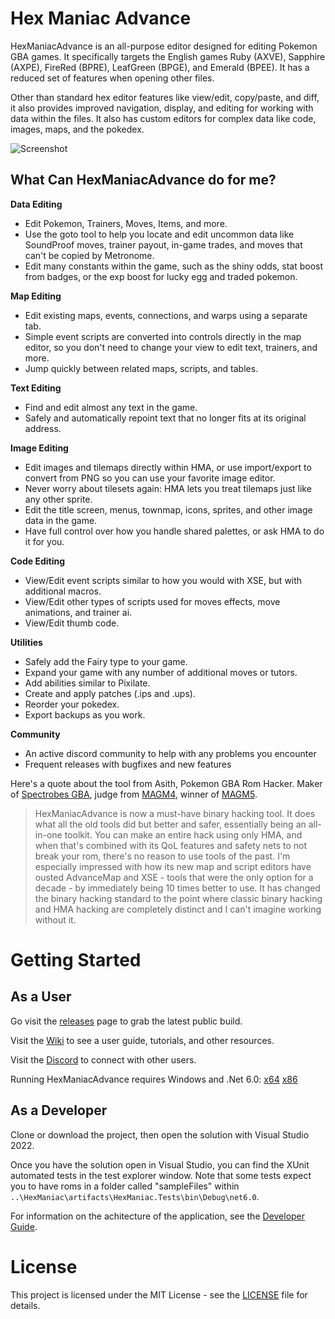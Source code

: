 # Hex Maniac Advance

HexManiacAdvance is an all-purpose editor designed for editing Pokemon GBA games. It specifically targets the English games Ruby (AXVE), Sapphire (AXPE), FireRed (BPRE), LeafGreen (BPGE), and Emerald (BPEE). It has a reduced set of features when opening other files.

Other than standard hex editor features like view/edit, copy/paste, and diff, it also provides improved navigation, display, and editing for working with data within the files. It also has custom editors for complex data like code, images, maps, and the pokedex.

![Screenshot](https://i.imgur.com/uUYoaqk.png)

## What Can HexManiacAdvance do for me?
**Data Editing**
* Edit Pokemon, Trainers, Moves, Items, and more.
* Use the goto tool to help you locate and edit uncommon data like SoundProof moves, trainer payout, in-game trades, and moves that can't be copied by Metronome.
* Edit many constants within the game, such as the shiny odds, stat boost from badges, or the exp boost for lucky egg and traded pokemon.

**Map Editing**
* Edit existing maps, events, connections, and warps using a separate tab.
* Simple event scripts are converted into controls directly in the map editor, so you don't need to change your view to edit text, trainers, and more.
* Jump quickly between related maps, scripts, and tables.

**Text Editing**
* Find and edit almost any text in the game.
* Safely and automatically repoint text that no longer fits at its original address.

**Image Editing**
* Edit images and tilemaps directly within HMA, or use import/export to convert from PNG so you can use your favorite image editor.
* Never worry about tilesets again: HMA lets you treat tilemaps just like any other sprite.
* Edit the title screen, menus, townmap, icons, sprites, and other image data in the game.
* Have full control over how you handle shared palettes, or ask HMA to do it for you.

**Code Editing**
* View/Edit event scripts similar to how you would with XSE, but with additional macros.
* View/Edit other types of scripts used for moves effects, move animations, and trainer ai.
* View/Edit thumb code.

**Utilities**
* Safely add the Fairy type to your game.
* Expand your game with any number of additional moves or tutors.
* Add abilities similar to Pixilate.
* Create and apply patches (.ips and .ups).
* Reorder your pokedex.
* Export backups as you work.

**Community**
* An active discord community to help with any problems you encounter
* Frequent releases with bugfixes and new features

Here's a quote about the tool from Asith, Pokemon GBA Rom Hacker. Maker of [Spectrobes GBA](https://www.pokecommunity.com/showthread.php?t=459017), judge from [MAGM4](https://discord.gg/aDZuSndX4c), winner of [MAGM5](https://discord.gg/mjhBXsG9jq).

> HexManiacAdvance is now a must-have binary hacking tool. It does what all the old tools did but better and safer, essentially being an all-in-one toolkit. You can make an entire hack using only HMA, and when that's combined with its QoL features and safety nets to not break your rom, there's no reason to use tools of the past. I'm especially impressed with how its new map and script editors have ousted AdvanceMap and XSE - tools that were the only option for a decade - by immediately being 10 times better to use. It has changed the binary hacking standard to the point where classic binary hacking and HMA hacking are completely distinct and I can't imagine working without it.

# Getting Started

## As a User

Go visit the [releases](https://github.com/haven1433/HexManiacAdvance/releases) page to grab the latest public build.

Visit the [Wiki](https://github.com/haven1433/HexManiacAdvance/wiki) to see a user guide, tutorials, and other resources.

Visit the [Discord](https://discord.gg/x9eQuBg) to connect with other users.

Running HexManiacAdvance requires Windows and .Net 6.0: [x64](https://dotnet.microsoft.com/en-us/download/dotnet/thank-you/runtime-desktop-6.0.5-windows-x64-installer) [x86](https://dotnet.microsoft.com/en-us/download/dotnet/thank-you/runtime-desktop-6.0.5-windows-x86-installer)

## As a Developer

Clone or download the project, then open the solution with Visual Studio 2022.

Once you have the solution open in Visual Studio, you can find the XUnit automated tests in the test explorer window. Note that some tests expect you to have roms in a folder called "sampleFiles" within `..\HexManiac\artifacts\HexManiac.Tests\bin\Debug\net6.0`.

For information on the achitecture of the application, see the [Developer Guide](https://github.com/haven1433/HexManiacAdvance/wiki/Developer-Guide).

# License
This project is licensed under the MIT License - see the [LICENSE](LICENSE) file for details.
